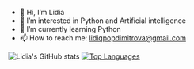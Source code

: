 - 👋 Hi, I’m Lidia
- 👀 I’m interested in Python and Artificial intelligence
- 🤩 I’m currently learning Python
- 📫 How to reach me: lidiqpopdimitrova@gmail.com

![Lidia's GitHub stats](https://github-readme-stats.vercel.app/api?username=lidiapopdimitrova&show_icons=true&theme=cobalt)
[![Top Languages](https://github-readme-stats.vercel.app/api/top-langs/?username=lidiapopdimitrova&theme=cobalt)](https://github.com/lidiapopdimitrova/github-readme-stats)
